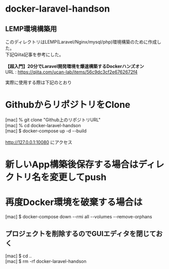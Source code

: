 # docker-laravel-handson

## LEMP環境構築用
このディレクトリはLEMP(Laravel/Nginx/mysql/php)環境構築のために作成した。</br>
下記Qiita記事を参考にした。</br>
</br>
**【超入門】20分でLaravel開発環境を爆速構築するDockerハンズオン**</br>
URL : https://qiita.com/ucan-lab/items/56c9dc3cf2e6762672f4</br>

実際に使用する際は下記のとおり</br>
# GithubからリポジトリをClone</br>
[mac] % git clone "Github上のリポジトリURL"</br>
[mac] % cd docker-laravel-handson</br>
[mac] $ docker-compose up -d --build</br>
</br>
http://127.0.0.1:10080 にアクセス</br>

# 新しいApp構築後保存する場合はディレクトリ名を変更してpush

# 再度Docker環境を破棄する場合は
[mac] $ docker-compose down --rmi all --volumes --remove-orphans</br>
## プロジェクトを削除するのでGUIエディタを閉じておく
[mac] $ cd ..</br>
[mac] $ rm -rf docker-laravel-handson</br>
